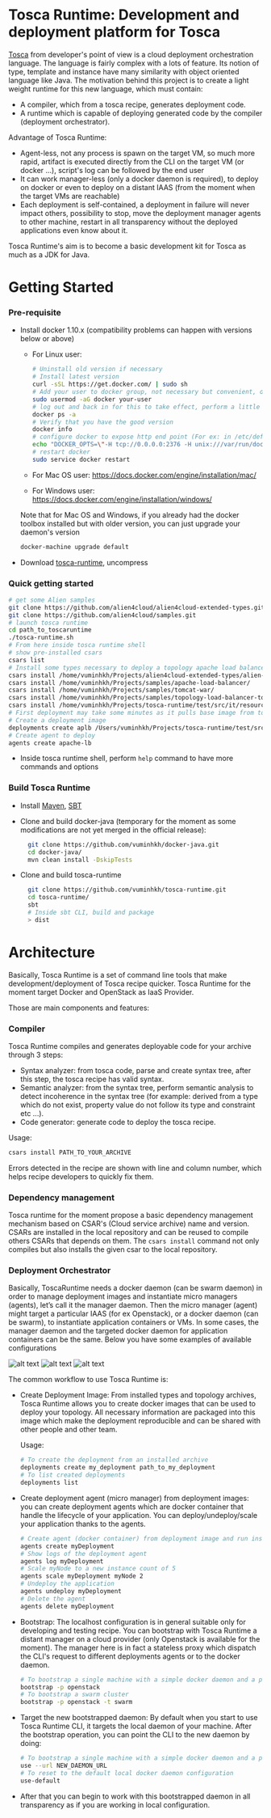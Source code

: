 Tosca Runtime: Development and deployment platform for Tosca
============================
[Tosca](https://www.oasis-open.org/committees/tosca/faq.php) from developer's point of view is a cloud deployment orchestration language.
The language is fairly complex with a lots of feature. Its notion of type, template and instance have many similarity with object oriented language like Java.
The motivation behind this project is to create a light weight runtime for this new language, which must contain:
* A compiler, which from a tosca recipe, generates deployment code.
* A runtime which is capable of deploying generated code by the compiler (deployment orchestrator).

Advantage of Tosca Runtime:
* Agent-less, not any process is spawn on the target VM, so much more rapid, artifact is executed directly from the CLI on the target VM (or docker ...), script's log can be followed by the end user
* It can work manager-less (only a docker daemon is required), to deploy on docker or even to deploy on a distant IAAS (from the moment when the target VMs are reachable)
* Each deployment is self-contained, a deployment in failure will never impact others, possibility to stop, move the deployment manager agents to other machine, 
restart in all transparency without the deployed applications even know about it.

Tosca Runtime's aim is to become a basic development kit for Tosca as much as a JDK for Java.

Getting Started
============================

### Pre-requisite

* Install docker 1.10.x (compatibility problems can happen with versions below or above)

  - For Linux user:
  
    ```bash
    # Uninstall old version if necessary
    # Install latest version
    curl -sSL https://get.docker.com/ | sudo sh
    # Add your user to docker group, not necessary but convenient, or else only root can use docker
    sudo usermod -aG docker your-user
    # log out and back in for this to take effect, perform a little test to make sure that you can connect to the daemon with your user
    docker ps -a
    # Verify that you have the good version
    docker info
    # configure docker to expose http end point (For ex: in /etc/default/docker or /etc/systemd/system/docker.service.d/docker.conf)
    echo "DOCKER_OPTS=\"-H tcp://0.0.0.0:2376 -H unix:///var/run/docker.sock\"" | sudo tee /etc/default/docker
    # restart docker
    sudo service docker restart
    ```
  
  - For Mac OS user: https://docs.docker.com/engine/installation/mac/
  
  - For Windows user: https://docs.docker.com/engine/installation/windows/
  
  Note that for Mac OS and Windows, if you already had the docker toolbox installed but with older version, you can just upgrade your daemon's version
  
  ```bash
  docker-machine upgrade default
  ```

* Download [tosca-runtime](https://fastconnect.org/owncloud/public.php?service=files&t=b50fcd56e52724b25774e30a4c3ffbd7&download), uncompress

### Quick getting started

  ```bash
  # get some Alien samples
  git clone https://github.com/alien4cloud/alien4cloud-extended-types.git
  git clone https://github.com/alien4cloud/samples.git
  # launch tosca runtime
  cd path_to_toscaruntime
  ./tosca-runtime.sh
  # From here inside tosca runtime shell
  # show pre-installed csars
  csars list
  # Install some types necessary to deploy a topology apache load balancer
  csars install /home/vuminhkh/Projects/alien4cloud-extended-types/alien-base-types/
  csars install /home/vuminhkh/Projects/samples/apache-load-balancer/
  csars install /home/vuminhkh/Projects/samples/tomcat-war/
  csars install /home/vuminhkh/Projects/samples/topology-load-balancer-tomcat/
  csars install /home/vuminhkh/Projects/tosca-runtime/test/src/it/resources/csars/docker/standalone/apache-lb/
  # First deployment may take some minutes as it pulls base image from toscaruntime docker hub, next deployments will be much more rapid
  # Create a deployment image
  deployments create aplb /Users/vuminhkh/Projects/tosca-runtime/test/src/it/resources/csars/docker/standalone/apache-lb/
  # Create agent to deploy
  agents create apache-lb
  ```
* Inside tosca runtime shell, perform `help` command to have more commands and options

### Build Tosca Runtime

* Install [Maven](https://maven.apache.org/install.html), [SBT](http://www.scala-sbt.org/0.13/docs/Setup.html)
* Clone and build docker-java (temporary for the moment as some modifications are not yet merged in the official release):
  
  ```bash
    git clone https://github.com/vuminhkh/docker-java.git
    cd docker-java/
    mvn clean install -DskipTests
  ```
* Clone and build tosca-runtime

  ```bash
    git clone https://github.com/vuminhkh/tosca-runtime.git
    cd tosca-runtime/
    sbt
    # Inside sbt CLI, build and package
    > dist
  ```

Architecture
============================
Basically, Tosca Runtime is a set of command line tools that make development/deployment of Tosca recipe quicker.
Tosca Runtime for the moment target Docker and OpenStack as IaaS Provider.

Those are main components and features:

### Compiler

Tosca Runtime compiles and generates deployable code for your archive through 3 steps:
  
* Syntax analyzer: from tosca code, parse and create syntax tree, after this step, the tosca recipe has valid syntax.
* Semantic analyzer: from the syntax tree, perform semantic analysis to detect incoherence in the syntax tree 
(for example: derived from a type which do not exist, property value do not follow its type and constraint etc ...).
* Code generator: generate code to deploy the tosca recipe.
  
Usage:

```bash
csars install PATH_TO_YOUR_ARCHIVE
```

Errors detected in the recipe are shown with line and column number, which helps recipe developers to quickly fix them.

### Dependency management

Tosca runtime for the moment propose a basic dependency management mechanism based on CSAR's (Cloud service archive) name and version.
CSARs are installed in the local repository and can be reused to compile others CSARs that depends on them.
The `csars install` command not only compiles but also installs the given csar to the local repository.

### Deployment Orchestrator
 
Basically, ToscaRuntime needs a docker daemon (can be swarm daemon) in order to manage deployment images and instantiate micro managers (agents), let’s call it the manager daemon.
Then the micro manager (agent) might target a particular IAAS (for ex Openstack), or a docker daemon (can be swarm), to instantiate application containers or VMs.
In some cases, the manager daemon and the targeted docker daemon for application containers can be the same. Below you have some examples of available configurations

![alt text](https://github.com/vuminhkh/tosca-runtime/raw/master/src/common/images/LocalhostOnly.jpg "Localhost only")
![alt text](https://github.com/vuminhkh/tosca-runtime/raw/master/src/common/images/SwarmCluster.jpg "Swarm Cluster")
![alt text](https://github.com/vuminhkh/tosca-runtime/raw/master/src/common/images/IAAS.jpg "IAAS")

The common workflow to use Tosca Runtime is:

* Create Deployment Image: 
From installed types and topology archives, Tosca Runtime allows you to create docker images that can be used to deploy your topology.
All necessary information are packaged into this image which make the deployment reproducible and can be shared with other people and other team.

  Usage:
  ```bash
  # To create the deployment from an installed archive
  deployments create my_deployment path_to_my_deployment
  # To list created deployments
  deployments list
  ```

* Create deployment agent (micro manager) from deployment images: you can create deployment agents which are docker container that handle the lifecycle of your application.
You can deploy/undeploy/scale your application thanks to the agents.

  ```bash
  # Create agent (docker container) from deployment image and run install workflow
  agents create myDeployment
  # Show logs of the deployment agent
  agents log myDeployment
  # Scale myNode to a new instance count of 5
  agents scale myDeployment myNode 2
  # Undeploy the application
  agents undeploy myDeployment
  # Delete the agent
  agents delete myDeployment
  ```
  
* Bootstrap: The localhost configuration is in general suitable only for developing and testing recipe.
You can bootstrap with Tosca Runtime a distant manager on a cloud provider (only Openstack is available for the moment).
The manager here is in fact a stateless proxy which dispatch the CLI's request to different deployments agents or to the docker daemon.

  ```bash
  # To bootstrap a single machine with a simple docker daemon and a proxy
  bootstrap -p openstack
  # To bootstrap a swarm cluster
  bootstrap -p openstack -t swarm
  ```
* Target the new bootstrapped daemon: By default when you start to use Tosca Runtime CLI, it targets the local daemon of your machine.
After the bootstrap operation, you can point the CLI to the new daemon by doing:
 
  ```bash
  # To bootstrap a single machine with a simple docker daemon and a proxy
  use --url NEW_DAEMON_URL
  # To reset to the default local docker daemon configuration
  use-default
  ```
* After that you can begin to work with this bootstrapped daemon in all transparency as if you are working in local configuration.